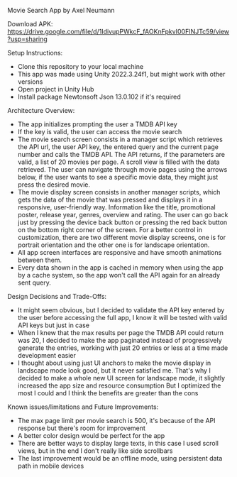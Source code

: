 Movie Search App by Axel Neumann

Download APK: https://drive.google.com/file/d/1IdivupPWkcF_fAOKnFpkvI00FINJTc59/view?usp=sharing

Setup Instructions:
- Clone this repository to your local machine
- This app was made using Unity 2022.3.24f1, but might work with other versions
- Open project in Unity Hub
- Install package Newtonsoft Json 13.0.102 if it's required

Architecture Overview:
- The app initializes prompting the user a TMDB API key
- If the key is valid, the user can access the movie search
- The movie search screen consists in a manager script which retrieves the API url, the user API key, the entered query and the current page number and calls the TMDB API. The API returns, if the parameters are valid, a list of 20 movies per page.
  A scroll view is filled with the data retrieved. The user can navigate through movie pages using the arrows below, if the user wants to see a specific movie data, they might just press the desired movie.
- The movie display screen consists in another manager scripts, which gets the data of the movie that was pressed and displays it in a responsive, user-friendly way. Information like the title, promotional poster, release year, genres, overview and rating.
  The user can go back just by pressing the device back button or pressing the red back button on the bottom right corner of the screen. For a better control in customization, there are two different movie display screens, one is for portrait orientation and
  the other one is for landscape orientation.
- All app screen interfaces are responsive and have smooth animations between them.
- Every data shown in the app is cached in memory when using the app by a cache system, so the app won't call the API again for an already sent query.

Design Decisions and Trade-Offs:
- It might seem obvious, but I decided to validate the API key entered by the user before accessing the full app, I know it will be tested with valid API keys but just in case
- When I knew that the max results per page the TMDB API could return was 20, I decided to make the app paginated instead of progressively generate the entries, working with just 20 entries or less at a time made development easier
- I thought about using just UI anchors to make the movie display in landscape mode look good, but it never satisfied me. That's why I decided to make a whole new UI screen for landscape mode, it slightly increased the app size and resource consumption
  But I optimized the most I could and I think the benefits are greater than the cons

Known issues/limitations and Future Improvements:
- The max page limit per movie search is 500, it's because of the API response but there's room for improvement
- A better color design would be perfect for the app
- There are better ways to display large texts, in this case I used scroll views, but in the end I don't really like side scrollbars
- The last improvement would be an offline mode, using persistent data path in mobile devices
